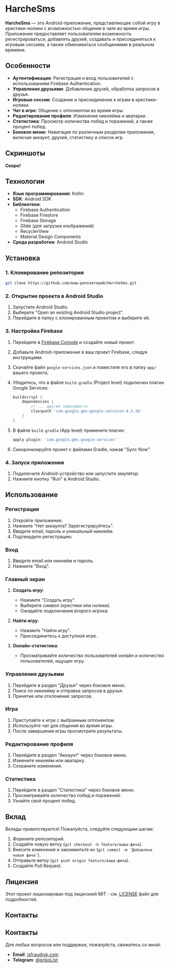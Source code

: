 # HarcheSms

**HarcheSms** — это Android-приложение, представляющее собой игру в крестики-нолики с возможностью общения в чате во время игры. Приложение предоставляет пользователям возможность регистрироваться, добавлять друзей, создавать и присоединяться к игровым сессиям, а также обмениваться сообщениями в реальном времени.

## Особенности

- **Аутентификация**: Регистрация и вход пользователей с использованием Firebase Authentication.
- **Управление друзьями**: Добавление друзей, обработка запросов в друзья.
- **Игровые сессии**: Создание и присоединение к играм в крестики-нолики.
- **Чат в игре**: Общение с оппонентом во время игры.
- **Редактирование профиля**: Изменение никнейма и аватарки.
- **Статистика**: Просмотр количества побед и поражений, а также процент побед.
- **Боковое меню**: Навигация по различным разделам приложения, включая аккаунт, друзей, статистику и список игр.

## Скриншоты

**Скоро!**

## Технологии

- **Язык программирования**: Kotlin
- **SDK**: Android SDK
- **Библиотеки**:
  - Firebase Authentication
  - Firebase Firestore
  - Firebase Storage
  - Glide (для загрузки изображений)
  - RecyclerView
  - Material Design Components
- **Среда разработки**: Android Studio

## Установка

### 1. Клонирование репозитория

```bash
git clone https://github.com/ваш-репозиторий/HarcheSms.git
```

### 2. Открытие проекта в Android Studio

1. Запустите Android Studio.
2. Выберите "Open an existing Android Studio project".
3. Перейдите в папку с клонированным проектом и выберите её.

### 3. Настройка Firebase

1. Перейдите в [Firebase Console](https://console.firebase.google.com/) и создайте новый проект.
2. Добавьте Android-приложение в ваш проект Firebase, следуя инструкциям.
3. Скачайте файл `google-services.json` и поместите его в папку `app/` вашего проекта.
4. Убедитесь, что в файле `build.gradle` (Project level) подключен плагин Google Services:

    ```gradle
    buildscript {
        dependencies {
            // ... другие зависимости
            classpath 'com.google.gms:google-services:4.3.10'
        }
    }
    ```

5. В файле `build.gradle` (App level) примените плагин:

    ```gradle
    apply plugin: 'com.google.gms.google-services'
    ```

6. Синхронизируйте проект с файлами Gradle, нажав "Sync Now".

### 4. Запуск приложения

1. Подключите Android-устройство или запустите эмулятор.
2. Нажмите кнопку "Run" в Android Studio.

## Использование

### Регистрация

1. Откройте приложение.
2. Нажмите "Нет аккаунта? Зарегистрируйтесь".
3. Введите email, пароль и уникальный никнейм.
4. Подтвердите регистрацию.

### Вход

1. Введите email или никнейм и пароль.
2. Нажмите "Вход".

### Главный экран

1. **Создать игру**:
   - Нажмите "Создать игру".
   - Выберите символ (крестики или нолики).
   - Ожидайте подключения второго игрока.

2. **Найти игру**:
   - Нажмите "Найти игру".
   - Присоединитесь к доступной игре.

3. **Онлайн-статистика**:
   - Просматривайте количество пользователей онлайн и количество пользователей, ищущих игру.

### Управление друзьями

1. Перейдите в раздел "Друзья" через боковое меню.
2. Поиск по никнейму и отправка запросов в друзья.
3. Принятие или отклонение запросов.

### Игра

1. Приступайте к игре с выбранным оппонентом.
2. Используйте чат для общения во время игры.
3. После завершения игры просмотрите результаты.

### Редактирование профиля

1. Перейдите в раздел "Аккаунт" через боковое меню.
2. Измените никнейм или аватарку.
3. Сохраните изменения.

### Статистика

1. Перейдите в раздел "Статистика" через боковое меню.
2. Просматривайте количество побед и поражений.
3. Узнайте свой процент побед.

## Вклад

Вклады приветствуются! Пожалуйста, следуйте следующим шагам:

1. Форкните репозиторий.
2. Создайте новую ветку (`git checkout -b feature/ваша-фича`).
3. Внесите изменения и закоммитьте их (`git commit -m 'Добавлена новая фича'`).
4. Отправьте ветку (`git push origin feature/ваша-фича`).
5. Создайте Pull Request.

## Лицензия

Этот проект лицензирован под лицензией MIT - см. [LICENSE](LICENSE) файл для подробностей.

## Контакты

## Контакты

Для любых вопросов или поддержки, пожалуйста, свяжитесь со мной:

- **Email**: jsfrau@vk.com
- **Telegram**: [@prikoLlst](https://t.me/prikoLlst)
```
